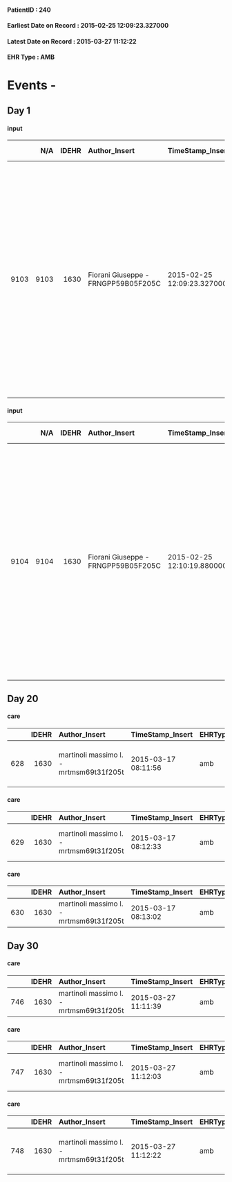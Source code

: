 
#### PatientID : 240
#### Earliest Date on Record : 2015-02-25 12:09:23.327000
#### Latest Date on Record : 2015-03-27 11:12:22
#### EHR Type : AMB

# Events - 

## Day 1

#### input
|      |    N/A |   IDEHR | Author_Insert                       | TimeStamp_Insert           | EHRType   |   PatientID |   IDDigitalSignDocument | persone_vicine   |   Unnamed: 0_x.1 |   IDANAMNESI_SOCIALE | Patient   | FamigliaAltro   | Paziente_T   | FamigliaAltro_T   |   Non_Rilevabile_x.1 | Note_Non_Rilevabile_x.1   | opt_Problemi   | Note_I                                                                                                                                                                                                                                                | ds_note_timori                                                                                                                                                                      | chk_contr_sintomi   | opt_paziente_a      | opt_famiglia_a   | opt_adeguatezza   | opt_paziente_solo   | ds_note_con                                                                                                                                                                                                                                                                                                                                                     | opt_presente_assente   | Presenza_minori   | Caregiver_principale           | opt_necessario   | opt_presente   | opt_risorse_ec   | opt_paziente_psi   | opt_Ins_vol   | opt_inv_civile            | Needs     | Domestic partnership   | opt_disponibilita_f   | opt_famiglia_psi   | opt_disponibilit_paz   |
|-----:|-------:|--------:|:------------------------------------|:---------------------------|:----------|------------:|------------------------:|:-----------------|-----------------:|---------------------:|:----------|:----------------|:-------------|:------------------|---------------------:|:--------------------------|:---------------|:------------------------------------------------------------------------------------------------------------------------------------------------------------------------------------------------------------------------------------------------------|:------------------------------------------------------------------------------------------------------------------------------------------------------------------------------------|:--------------------|:--------------------|:-----------------|:------------------|:--------------------|:----------------------------------------------------------------------------------------------------------------------------------------------------------------------------------------------------------------------------------------------------------------------------------------------------------------------------------------------------------------|:-----------------------|:------------------|:-------------------------------|:-----------------|:---------------|:-----------------|:-------------------|:--------------|:--------------------------|:----------|:-----------------------|:----------------------|:-------------------|:-----------------------|
| 9103 |   9103 |    1630 | Fiorani Giuseppe - FRNGPP59B05F205C | 2015-02-25 12:09:23.327000 | AMB       |         240 |                   23903 | N/A              |              449 |                  284 | Si#1      | Si#1            | No#0         | Parziale#2        |                    0 | NR                        | No#0           | Pz informata della diagnosi e dei trattamenti sistemici appena iniziati,con area illusionale tutta da verificare;la figlia Cristina √® informata della diagnosi e dell'evoluzione della patologia al pancreas,seppure in un'ottica di tempi dilatati. | La figlia √® molto preoccupata per i sintomi legati al vomito, con peggioramento dell'astenia .Segnalo che la pz rifiuta il ricovero ,nonostante la pesante sintomatologia emetica. | controllo sintomi#0 | Sovradimensionate#0 | Congruenti#1     | Da valutare#2     | No#0                | La pz √® separata da anni.Il marito,dopo la comunicazione di malattia oncologica,√® rientrato al domicilio per assisterla,pur ancora in attivit√† lavorativa.Due figli fuori casa:Cristina di aa 47,la quale di professione √® avvocato civilista ,con studio nelle immediate vicinanze.L'altro figlio Andrea,di professione ingegnere, √® cgt e vive a Segrate | Presente#1             | No#0              | Il marito e la figlia Cristina | Si#1             | No#0           | Adeguate#1       | No#0               | No#0          | in fase di accertamento#2 | Clinici#0 | Coniuge/Convivente#0   | No#0                  | No#0               | No#0                   |

#### input
|      |    N/A |   IDEHR | Author_Insert                       | TimeStamp_Insert           | EHRType   |   PatientID |   IDDigitalSignDocument | persone_vicine   |   Unnamed: 0_x.1 |   IDANAMNESI_SOCIALE | Patient   | FamigliaAltro   | Paziente_T   | FamigliaAltro_T   |   Non_Rilevabile_x.1 | Note_Non_Rilevabile_x.1   | opt_Problemi   | Note_I                                                                                                                                                                                                                                                | ds_note_timori                                                                                                                                                                      | chk_contr_sintomi   | opt_paziente_a      | opt_famiglia_a   | opt_adeguatezza   | opt_paziente_solo   | ds_note_con                                                                                                                                                                                                                                                                                                                                                     | opt_presente_assente   | Presenza_minori   | Caregiver_principale           | opt_necessario   | opt_presente   | opt_risorse_ec   | opt_paziente_psi   | opt_Ins_vol   | opt_inv_civile            | Needs     | Domestic partnership   | opt_disponibilita_f   | opt_famiglia_psi   | opt_disponibilit_paz   |
|-----:|-------:|--------:|:------------------------------------|:---------------------------|:----------|------------:|------------------------:|:-----------------|-----------------:|---------------------:|:----------|:----------------|:-------------|:------------------|---------------------:|:--------------------------|:---------------|:------------------------------------------------------------------------------------------------------------------------------------------------------------------------------------------------------------------------------------------------------|:------------------------------------------------------------------------------------------------------------------------------------------------------------------------------------|:--------------------|:--------------------|:-----------------|:------------------|:--------------------|:----------------------------------------------------------------------------------------------------------------------------------------------------------------------------------------------------------------------------------------------------------------------------------------------------------------------------------------------------------------|:-----------------------|:------------------|:-------------------------------|:-----------------|:---------------|:-----------------|:-------------------|:--------------|:--------------------------|:----------|:-----------------------|:----------------------|:-------------------|:-----------------------|
| 9104 |   9104 |    1630 | Fiorani Giuseppe - FRNGPP59B05F205C | 2015-02-25 12:10:19.880000 | AMB       |         240 |                   23904 | N/A              |              450 |                  285 | Si#1      | Si#1            | No#0         | Parziale#2        |                    0 | NR                        | No#0           | Pz informata della diagnosi e dei trattamenti sistemici appena iniziati,con area illusionale tutta da verificare;la figlia Cristina √® informata della diagnosi e dell'evoluzione della patologia al pancreas,seppure in un'ottica di tempi dilatati. | La figlia √® molto preoccupata per i sintomi legati al vomito, con peggioramento dell'astenia .Segnalo che la pz rifiuta il ricovero ,nonostante la pesante sintomatologia emetica. | controllo sintomi#0 | Sovradimensionate#0 | Congruenti#1     | Da valutare#2     | No#0                | La pz √® separata da anni.Il marito,dopo la comunicazione di malattia oncologica,√® rientrato al domicilio per assisterla,pur ancora in attivit√† lavorativa.Due figli fuori casa:Cristina di aa 47,la quale di professione √® avvocato civilista ,con studio nelle immediate vicinanze.L'altro figlio Andrea,di professione ingegnere, √® cgt e vive a Segrate | Presente#1             | No#0              | Il marito e la figlia Cristina | Si#1             | No#0           | Adeguate#1       | No#0               | No#0          | in fase di accertamento#2 | Clinici#0 | Coniuge/Convivente#0   | No#0                  | No#0               | No#0                   |


## Day 20

#### care
|     |   IDEHR | Author_Insert                           | TimeStamp_Insert    | EHRType   |   PatientID |   IDGESTIONE_AUSILI |   ds_ncons |   opt_annulla_consegna | dt_Ric_consegna     | dt_ric_cons_forn    | opt_ausilio                             |
|----:|--------:|:----------------------------------------|:--------------------|:----------|------------:|--------------------:|-----------:|-----------------------:|:--------------------|:--------------------|:----------------------------------------|
| 628 |    1630 | martinoli massimo l. - mrtmsm69t31f205t | 2015-03-17 08:11:56 | amb       |         240 |                 471 |      24795 |                      0 | 2015-03-09 00:00:00 | 2015-03-09 00:00:00 | antid air mattress with compressor # 16 |

#### care
|     |   IDEHR | Author_Insert                           | TimeStamp_Insert    | EHRType   |   PatientID |   IDGESTIONE_AUSILI |   ds_ncons |   opt_annulla_consegna | dt_Ric_consegna     | dt_ric_cons_forn    | opt_ausilio                    |
|----:|--------:|:----------------------------------------|:--------------------|:----------|------------:|--------------------:|-----------:|-----------------------:|:--------------------|:--------------------|:-------------------------------|
| 629 |    1630 | martinoli massimo l. - mrtmsm69t31f205t | 2015-03-17 08:12:33 | amb       |         240 |                 472 |      24795 |                      0 | 2015-03-09 00:00:00 | 2015-03-09 00:00:00 | decubitus cushion silicone # 9 |

#### care
|     |   IDEHR | Author_Insert                           | TimeStamp_Insert    | EHRType   |   PatientID |   IDGESTIONE_AUSILI |   ds_ncons |   opt_annulla_consegna | dt_Ric_consegna     | dt_ric_cons_forn    | opt_ausilio            |
|----:|--------:|:----------------------------------------|:--------------------|:----------|------------:|--------------------:|-----------:|-----------------------:|:--------------------|:--------------------|:-----------------------|
| 630 |    1630 | martinoli massimo l. - mrtmsm69t31f205t | 2015-03-17 08:13:02 | amb       |         240 |                 473 |      24845 |                      0 | 2015-03-16 00:00:00 | 2015-03-16 00:00:00 | comfortable chair # 21 |


## Day 30

#### care
|     |   IDEHR | Author_Insert                           | TimeStamp_Insert    | EHRType   |   PatientID |   IDGESTIONE_AUSILI |   ds_ncons |   ds_nritiro |   opt_annulla_consegna | dt_Ric_consegna     | dt_ric_cons_forn    | dt_ric_ritiro       | dt_ric_ritiro_forn   | opt_ausilio            |
|----:|--------:|:----------------------------------------|:--------------------|:----------|------------:|--------------------:|-----------:|-------------:|-----------------------:|:--------------------|:--------------------|:--------------------|:---------------------|:-----------------------|
| 746 |    1630 | martinoli massimo l. - mrtmsm69t31f205t | 2015-03-27 11:11:39 | amb       |         240 |                 589 |      24845 |        24916 |                      0 | 2015-03-16 00:00:00 | 2015-03-16 00:00:00 | 2015-03-27 00:00:00 | 2015-03-27 00:00:00  | comfortable chair # 21 |

#### care
|     |   IDEHR | Author_Insert                           | TimeStamp_Insert    | EHRType   |   PatientID |   IDGESTIONE_AUSILI |   ds_ncons |   ds_nritiro |   opt_annulla_consegna | dt_Ric_consegna     | dt_ric_cons_forn    | dt_ric_ritiro       | dt_ric_ritiro_forn   | opt_ausilio                    |
|----:|--------:|:----------------------------------------|:--------------------|:----------|------------:|--------------------:|-----------:|-------------:|-----------------------:|:--------------------|:--------------------|:--------------------|:---------------------|:-------------------------------|
| 747 |    1630 | martinoli massimo l. - mrtmsm69t31f205t | 2015-03-27 11:12:03 | amb       |         240 |                 590 |      24795 |        24916 |                      0 | 2015-03-09 00:00:00 | 2015-03-09 00:00:00 | 2015-03-27 00:00:00 | 2015-03-27 00:00:00  | decubitus cushion silicone # 9 |

#### care
|     |   IDEHR | Author_Insert                           | TimeStamp_Insert    | EHRType   |   PatientID |   IDGESTIONE_AUSILI |   ds_ncons |   ds_nritiro |   opt_annulla_consegna | dt_Ric_consegna     | dt_ric_cons_forn    | dt_ric_ritiro       | dt_ric_ritiro_forn   | opt_ausilio                             |
|----:|--------:|:----------------------------------------|:--------------------|:----------|------------:|--------------------:|-----------:|-------------:|-----------------------:|:--------------------|:--------------------|:--------------------|:---------------------|:----------------------------------------|
| 748 |    1630 | martinoli massimo l. - mrtmsm69t31f205t | 2015-03-27 11:12:22 | amb       |         240 |                 591 |      24795 |        24916 |                      0 | 2015-03-09 00:00:00 | 2015-03-09 00:00:00 | 2015-03-27 00:00:00 | 2015-03-27 00:00:00  | antid air mattress with compressor # 16 |


